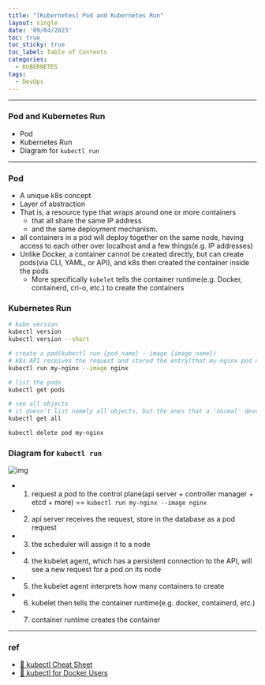 ```yaml
---
title: "[Kubernetes] Pod and Kubernetes Run"
layout: single
date: '09/04/2023'
toc: true
toc_sticky: true
toc_label: Table of Contents
categories:
  - KUBERNETES
tags:
  - DevOps
---
```


---
### Pod and Kubernetes Run
* Pod
* Kubernetes Run
* Diagram for `kubectl run`

---

### Pod
* A unique k8s concept
* Layer of abstraction
* That is, a resource type that wraps around one or more containers 
  * that all share the same IP address
  * and the same deployment mechanism.
* all containers in a pod will deploy together on the same node, having access to each other over localhost and a few things(e.g. IP addresses)
* Unlike Docker, a container cannot be created directly, but can create pods(via CLI, YAML, or API), and k8s then created the container inside the pods
  * More specifically `kubelet` tells the container runtime(e.g. Docker, containerd, cri-o, etc.) to create the containers

### Kubernetes Run
```bash
# kube version
kubectl version
kubectl version --short

# create a pod(kubectl run {pod_name} --image {image_name})
# k8s API receives the request and stored the entry(that my-nginx pod needs to be created) in its db(etcd)
kubectl run my-nginx --image nginx

# list the pods
kubectl get pods

# see all objects
# it doesn't list namely all objects, but the ones that a 'normal' developer will be interested in
kubectl get all

kubectl delete pod my-nginx
```

### Diagram for `kubectl run`

![img](/img/data_engineering/kubernetes/k8s2.png)
* 1) request a pod to the control plane(api server + controller manager + etcd + more) == `kubectl run my-nginx --image nginx`
* 2) api server receives the request, store in the database as a pod request
* 3) the scheduler will assign it to a node
* 4) the kubelet agent, which has a persistent connection to the API, will see a new request for a pod on its node
* 5) the kubelet agent interprets how many containers to create
* 6) kubelet then tells the container runtime(e.g. docker, containerd, etc.)
* 7) container runtime creates the container

---


### ref
* [🔗 kubectl Cheat Sheet](https://kubernetes.io/docs/reference/kubectl/cheatsheet/)
* [🔗 kubectl for Docker Users](https://kubernetes.io/docs/reference/kubectl/docker-cli-to-kubectl/)
